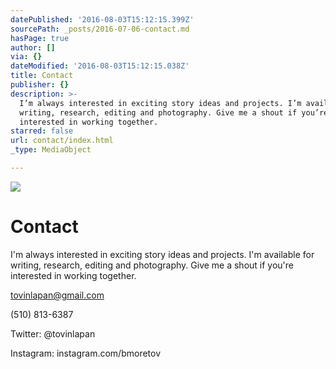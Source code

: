 ```yaml
---
datePublished: '2016-08-03T15:12:15.399Z'
sourcePath: _posts/2016-07-06-contact.md
hasPage: true
author: []
via: {}
dateModified: '2016-08-03T15:12:15.038Z'
title: Contact
publisher: {}
description: >-
  I’m always interested in exciting story ideas and projects. I’m available for
  writing, research, editing and photography. Give me a shout if you’re
  interested in working together.
starred: false
url: contact/index.html
_type: MediaObject

---
```

![](https://imgflo.herokuapp.com/graph/vahj1ThiexotieMo/a168a1d11f79bacfc65f2ed20f09970f/croprotate.jpg?cropheight=1080&cropwidth=744&degrees=0&input=https%3A%2F%2Fthe-grid-user-content.s3-us-west-2.amazonaws.com%2F5a3706b6-db9c-4d54-b07f-0b2722fbc74a.jpg&x=168&y=0)

# Contact

I'm always interested in exciting story ideas and projects. I'm available for writing, research, editing and photography. Give me a shout if you're interested in working together.

tovinlapan@gmail.com

(510) 813-6387

Twitter: @tovinlapan

Instagram: instagram.com/bmoretov